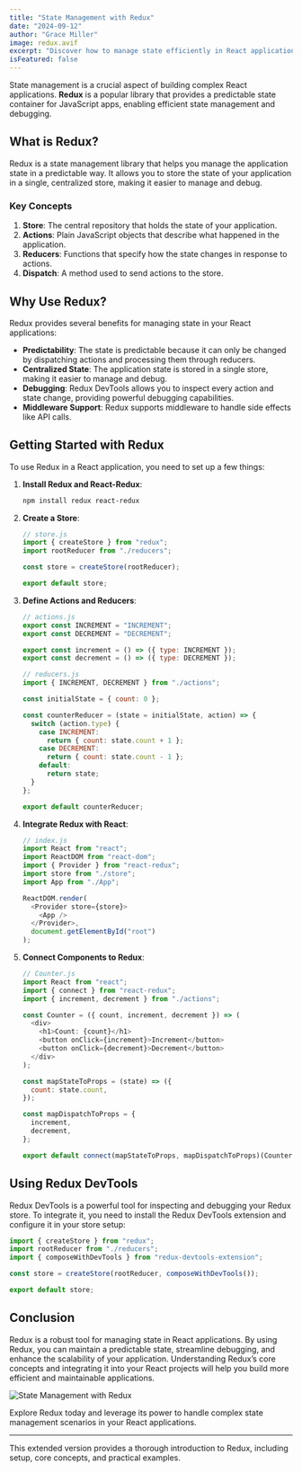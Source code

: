 ```yaml
---
title: "State Management with Redux"
date: "2024-09-12"
author: "Grace Miller"
image: redux.avif
excerpt: "Discover how to manage state efficiently in React applications using Redux."
isFeatured: false
---
```


State management is a crucial aspect of building complex React applications. **Redux** is a popular library that provides a predictable state container for JavaScript apps, enabling efficient state management and debugging.

## What is Redux?

Redux is a state management library that helps you manage the application state in a predictable way. It allows you to store the state of your application in a single, centralized store, making it easier to manage and debug.

### Key Concepts

1. **Store**: The central repository that holds the state of your application.
2. **Actions**: Plain JavaScript objects that describe what happened in the application.
3. **Reducers**: Functions that specify how the state changes in response to actions.
4. **Dispatch**: A method used to send actions to the store.

## Why Use Redux?

Redux provides several benefits for managing state in your React applications:

- **Predictability**: The state is predictable because it can only be changed by dispatching actions and processing them through reducers.
- **Centralized State**: The application state is stored in a single store, making it easier to manage and debug.
- **Debugging**: Redux DevTools allows you to inspect every action and state change, providing powerful debugging capabilities.
- **Middleware Support**: Redux supports middleware to handle side effects like API calls.

## Getting Started with Redux

To use Redux in a React application, you need to set up a few things:

1. **Install Redux and React-Redux**:

   ```bash
   npm install redux react-redux
   ```

2. **Create a Store**:

   ```javascript
   // store.js
   import { createStore } from "redux";
   import rootReducer from "./reducers";

   const store = createStore(rootReducer);

   export default store;
   ```

3. **Define Actions and Reducers**:

   ```javascript
   // actions.js
   export const INCREMENT = "INCREMENT";
   export const DECREMENT = "DECREMENT";

   export const increment = () => ({ type: INCREMENT });
   export const decrement = () => ({ type: DECREMENT });
   ```

   ```javascript
   // reducers.js
   import { INCREMENT, DECREMENT } from "./actions";

   const initialState = { count: 0 };

   const counterReducer = (state = initialState, action) => {
     switch (action.type) {
       case INCREMENT:
         return { count: state.count + 1 };
       case DECREMENT:
         return { count: state.count - 1 };
       default:
         return state;
     }
   };

   export default counterReducer;
   ```

4. **Integrate Redux with React**:

   ```javascript
   // index.js
   import React from "react";
   import ReactDOM from "react-dom";
   import { Provider } from "react-redux";
   import store from "./store";
   import App from "./App";

   ReactDOM.render(
     <Provider store={store}>
       <App />
     </Provider>,
     document.getElementById("root")
   );
   ```

5. **Connect Components to Redux**:

   ```javascript
   // Counter.js
   import React from "react";
   import { connect } from "react-redux";
   import { increment, decrement } from "./actions";

   const Counter = ({ count, increment, decrement }) => (
     <div>
       <h1>Count: {count}</h1>
       <button onClick={increment}>Increment</button>
       <button onClick={decrement}>Decrement</button>
     </div>
   );

   const mapStateToProps = (state) => ({
     count: state.count,
   });

   const mapDispatchToProps = {
     increment,
     decrement,
   };

   export default connect(mapStateToProps, mapDispatchToProps)(Counter);
   ```

## Using Redux DevTools

Redux DevTools is a powerful tool for inspecting and debugging your Redux store. To integrate it, you need to install the Redux DevTools extension and configure it in your store setup:

```javascript
import { createStore } from "redux";
import rootReducer from "./reducers";
import { composeWithDevTools } from "redux-devtools-extension";

const store = createStore(rootReducer, composeWithDevTools());

export default store;
```

## Conclusion

Redux is a robust tool for managing state in React applications. By using Redux, you can maintain a predictable state, streamline debugging, and enhance the scalability of your application. Understanding Redux’s core concepts and integrating it into your React projects will help you build more efficient and maintainable applications.

![State Management with Redux](/images/posts/state-management-with-redux/redux1.avif)

Explore Redux today and leverage its power to handle complex state management scenarios in your React applications.

---

This extended version provides a thorough introduction to Redux, including setup, core concepts, and practical examples.
